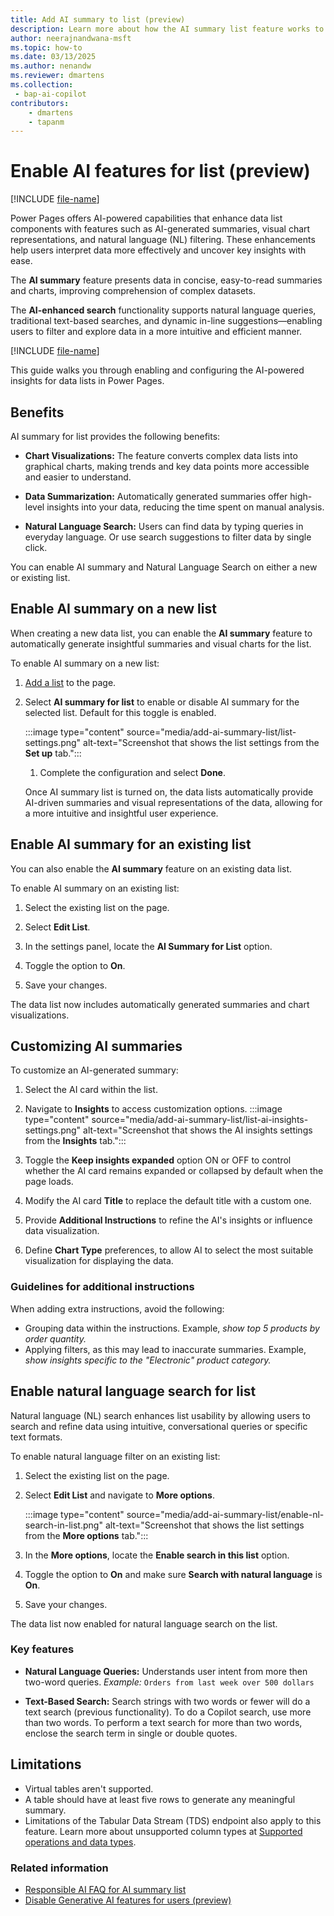 ```yaml
---
title: Add AI summary to list (preview)
description: Learn more about how the AI summary list feature works to simplify and summarize data in Microsoft Power Pages.
author: neerajnandwana-msft
ms.topic: how-to
ms.date: 03/13/2025
ms.author: nenandw
ms.reviewer: dmartens
ms.collection:
 - bap-ai-copilot
contributors:
    - dmartens
    - tapanm
---
```


# Enable AI features for list (preview)

[!INCLUDE [file-name](~/../shared-content/shared/preview-includes/preview-banner.md)]

Power Pages offers AI-powered capabilities that enhance data list components with features such as AI-generated summaries, visual chart representations, and natural language (NL) filtering. These enhancements help users interpret data more effectively and uncover key insights with ease.

The **AI summary** feature presents data in concise, easy-to-read summaries and charts, improving comprehension of complex datasets.

The **AI-enhanced search** functionality supports natural language queries, traditional text-based searches, and dynamic in-line suggestions—enabling users to filter and explore data in a more intuitive and efficient manner.

[!INCLUDE [file-name](~/../shared-content/shared/preview-includes/preview-note-pp.md)]

This guide walks you through enabling and configuring the AI-powered insights for data lists in Power Pages.

## Benefits

AI summary for list provides the following benefits:

- **Chart Visualizations:** The feature converts complex data lists into graphical charts, making trends and key data points more accessible and easier to understand.

- **Data Summarization:** Automatically generated summaries offer high-level insights into your data, reducing the time spent on manual analysis.

- **Natural Language Search:** Users can find data by typing queries in everyday language. Or use search suggestions to filter data by single click.

You can enable AI summary and Natural Language Search on either a new or existing list.

## Enable AI summary on a new list

When creating a new data list, you can enable the **AI summary** feature to automatically generate insightful summaries and visual charts for the list.

To enable AI summary on a new list:

1. [Add a list](/power-pages/getting-started/add-list) to the page.

1. Select **AI summary for list** to enable or disable AI summary for the selected list. Default for this toggle is enabled.

   :::image type="content" source="media/add-ai-summary-list/list-settings.png" alt-text="Screenshot that shows the list settings from the **Set up** tab.":::

   1. Complete the configuration and select **Done**.

   Once AI summary list is turned on, the data lists automatically provide AI-driven summaries and visual representations of the data, allowing for a more intuitive and insightful user experience.

## Enable AI summary for an existing list

You can also enable the **AI summary** feature on an existing data list.

To enable AI summary on an existing list:

1. Select the existing list on the page.

1. Select **Edit List**.

1. In the settings panel, locate the **AI Summary for List** option.

1. Toggle the option to **On**.

1. Save your changes.

The data list now includes automatically generated summaries and chart visualizations.

## Customizing AI summaries

To customize an AI-generated summary:

1. Select the AI card within the list.
   
1. Navigate to **Insights** to access customization options.
   :::image type="content" source="media/add-ai-summary-list/list-ai-insights-settings.png" alt-text="Screenshot that shows the AI insights settings from the **Insights** tab.":::
   
1. Toggle the **Keep insights expanded** option ON or OFF to control whether the AI card remains expanded or collapsed by default when the page loads.
   
1. Modify the AI card **Title** to replace the default title with a custom one.
   
1. Provide **Additional Instructions** to refine the AI's insights or influence data visualization.
   
1. Define **Chart Type** preferences, to allow AI to select the most suitable visualization for displaying the data.

### Guidelines for additional instructions

When adding extra instructions, avoid the following:

- Grouping data within the instructions. Example, *show top 5 products by order quantity.*
- Applying filters, as this may lead to inaccurate summaries. Example, *show insights specific to the "Electronic" product category.*

## Enable natural language search for list

Natural language (NL) search enhances list usability by allowing users to search and refine data using intuitive, conversational queries or specific text formats. 

To enable natural language filter on an existing list:

1. Select the existing list on the page.

1. Select **Edit List** and navigate to **More options**.

   :::image type="content" source="media/add-ai-summary-list/enable-nl-search-in-list.png" alt-text="Screenshot that shows the list settings from the **More options** tab.":::

1. In the **More options**, locate the **Enable search in this list** option.

1. Toggle the option to **On** and make sure **Search with natural language** is **On**.

1. Save your changes.

The data list now enabled for natural language search on the list.

### Key features
- **Natural Language Queries:** Understands user intent from more then two-word queries.
_Example:_ `Orders from last week over 500 dollars`

- **Text-Based Search:** Search strings with two words or fewer will do a text search (previous functionality). To do a Copilot search, use more than two words. To perform a text search for more than two words, enclose the search term in single or double quotes.

## Limitations

- Virtual tables aren't supported.
- A table should have at least five rows to generate any meaningful summary.
- Limitations of the Tabular Data Stream (TDS) endpoint also apply to this feature. Learn more about unsupported column types at [Supported operations and data types](/power-apps/developer/data-platform/dataverse-sql-query#supported-operations-and-data-types).

### Related information

- [Responsible AI FAQ for AI summary list](../faqs-ai-summary-list.md)
- [Disable Generative AI features for users (preview)](../admin/copilot-governance.md)
